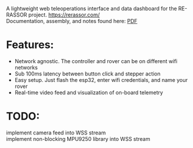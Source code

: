 A lightweight web teleoperations interface and data dashboard for the RE-RASSOR project. https://rerassor.com/ <br>
Documentation, assembly, and notes found here: [PDF](https://docs.google.com/document/d/1AeGxqEQWhP8_XDPpjoR6U5f-afnMtCq_Ek1jETLCfaA/export?format=pdf) <br>

# Features:
- Network agnostic. The controller and rover can be on different wifi networks <br>
- Sub 100ms latency between button click and stepper action <br>
- Easy setup. Just flash the esp32, enter wifi credentials, and name your rover <br>
- Real-time video feed and visualization of on-board telemetry <br>

# TODO:
implement camera feed into WSS stream <br>
implement non-blocking MPU9250 library into WSS stream <br>
